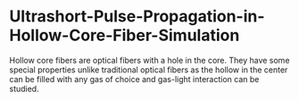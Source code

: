 # Ultrashort-Pulse-Propagation-in-Hollow-Core-Fiber-Simulation
Hollow core fibers are optical fibers with a hole in the core. They have some special properties unlike traditional optical fibers as the hollow in the center can be filled with any gas of choice and gas-light interaction can be studied.

